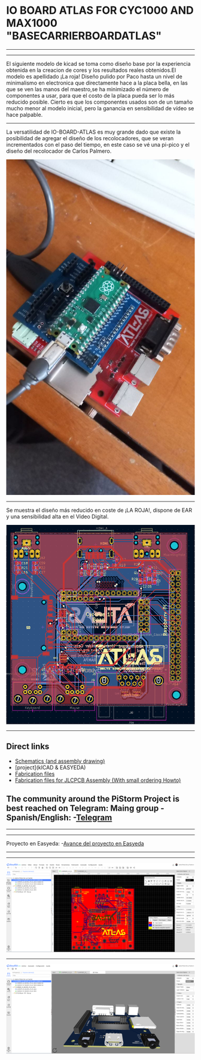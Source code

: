 # IO BOARD ATLAS FOR CYC1000 AND MAX1000 "BASECARRIERBOARDATLAS" 
---
---


El siguiente modelo de kicad se toma como diseño base por la experiencia obtenida en la creacion de cores y los resultados reales obtenidos.El modelo es apellidado ¡La roja! Diseño pulido por Paco hasta un nivel de minimalismo en electronica que directamente hace a la placa bella, en las que se ven las manos del maestro,se ha minimizado el número de componentes a usar, para que el costo de la placa pueda ser lo más reducido posible.
Cierto es que los componentes usados son de un tamaño mucho menor al modelo inicial, pero la ganancia en sensibilidad de vídeo se hace palpable.

---

La versatilidad de IO-BOARD-ATLAS es muy grande dado que existe la posibilidad de agregar el diseño de los recolocadores, que se veran incrementados con el paso del tiempo, en este caso se vé una pi-pico y el diseño del recolocador de Carlos Palmero.

![MULTIPURPOSE IO-BOARD-ATLAS](https://github.com/AtlasFPGA/BASECARRIERBOARDATLAS/blob/main/Uso_de_recolocadores_en_IO-BOARD-ATLAS.jpg)

---


Se muestra el diseño más reducido en coste de ¡LA ROJA!, dispone de EAR y una sensibilidad alta en el Vídeo Digital.

![BASE CARRIER IO-BOARD-ATLAS](https://github.com/AtlasFPGA/BASECARRIERBOARDATLAS/blob/main/LAROJAFOTOS/ATLAS_LA_ROJA.png)

---

## Direct links
- [Schematics (and assembly drawing)](https://github.com/AtlasFPGA/BASECARRIERBOARDATLAS/blob/main/SCHEME/IO_BOARD_ATLAS_FPGA_CYC1000_MAX1000.pdf)
- [project](kICAD & EASYEDA)
- [Fabrication files](Fabrication_Files/)
- [Fabrication files for JLCPCB Assembly (With small ordering Howto)](JLCPCB/)

The community around the PiStorm Project is best reached on Telegram:
Maing group - Spanish/English:
-[Telegram](https://t.me/INICIATIVAATLAS)
---
---
---

Proyecto en Easyeda:
-[Avance del proyecto en Easyeda](https://u.easyeda.com/subcritical/carrier_io_board_atlas_mini_copy)

---
---

![BASE CARRIER IO-BOARD-ATLAS-easyeda](https://github.com/AtlasFPGA/BASECARRIERBOARDATLAS/blob/main/LAROJAFOTOS/Sin%20nombre.png)

---
![BASE CARRIER IO-BOARD-ATLAS-easyeda_3D](https://github.com/AtlasFPGA/BASECARRIERBOARDATLAS/blob/main/LAROJAFOTOS/Easyeda_con_todas_las_huellas_3D.png)

